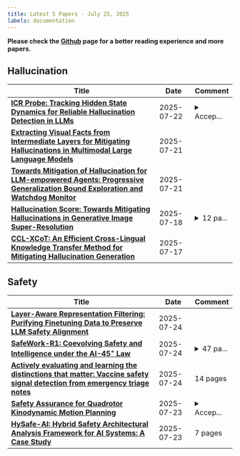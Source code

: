 ```yaml
---
title: Latest 5 Papers - July 25, 2025
labels: documentation
---
```

**Please check the [Github](https://github.com/dingyue772/DailyArxiv) page for a better reading experience and more papers.**

## Hallucination
| **Title** | **Date** | **Comment** |
| --- | --- | --- |
| **[ICR Probe: Tracking Hidden State Dynamics for Reliable Hallucination Detection in LLMs](http://arxiv.org/abs/2507.16488v1)** | 2025-07-22 | <details><summary>Accep...</summary><p>Accepted to ACL 2025 (Main Conference)</p></details> |
| **[Extracting Visual Facts from Intermediate Layers for Mitigating Hallucinations in Multimodal Large Language Models](http://arxiv.org/abs/2507.15652v1)** | 2025-07-21 |  |
| **[Towards Mitigation of Hallucination for LLM-empowered Agents: Progressive Generalization Bound Exploration and Watchdog Monitor](http://arxiv.org/abs/2507.15903v1)** | 2025-07-21 |  |
| **[Hallucination Score: Towards Mitigating Hallucinations in Generative Image Super-Resolution](http://arxiv.org/abs/2507.14367v1)** | 2025-07-18 | <details><summary>12 pa...</summary><p>12 pages, 17 figures and 7 tables</p></details> |
| **[CCL-XCoT: An Efficient Cross-Lingual Knowledge Transfer Method for Mitigating Hallucination Generation](http://arxiv.org/abs/2507.14239v1)** | 2025-07-17 |  |

## Safety
| **Title** | **Date** | **Comment** |
| --- | --- | --- |
| **[Layer-Aware Representation Filtering: Purifying Finetuning Data to Preserve LLM Safety Alignment](http://arxiv.org/abs/2507.18631v1)** | 2025-07-24 |  |
| **[SafeWork-R1: Coevolving Safety and Intelligence under the AI-45$^{\circ}$ Law](http://arxiv.org/abs/2507.18576v1)** | 2025-07-24 | <details><summary>47 pa...</summary><p>47 pages, 18 figures, authors are listed in alphabetical order by their last names</p></details> |
| **[Actively evaluating and learning the distinctions that matter: Vaccine safety signal detection from emergency triage notes](http://arxiv.org/abs/2507.18123v1)** | 2025-07-24 | 14 pages |
| **[Safety Assurance for Quadrotor Kinodynamic Motion Planning](http://arxiv.org/abs/2507.17679v1)** | 2025-07-23 | <details><summary>Accep...</summary><p>Accepted for publication at 2025 Modeling, Estimation and Control Conference (MECC)</p></details> |
| **[HySafe-AI: Hybrid Safety Architectural Analysis Framework for AI Systems: A Case Study](http://arxiv.org/abs/2507.17118v1)** | 2025-07-23 | 7 pages |

